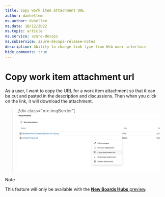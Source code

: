 ```yaml
---
title: Copy work item attachment URL
author: danhellem
ms.author: dahellem
ms.date: 10/12/2022
ms.topic: article
ms.service: azure-devops
ms.subservice: azure-devops-release-notes
description: Ability to change link type from Web user interface
hide_comments: true
---
```


# Copy work item attachment url

As a user, I want to copy the URL for a work item attachment so that it can be cut and pasted in the description and discussions. Then when you click on the link, it will download the attachment.

> [!div class="mx-imgBorder"]
> ![Change link types from the web ui](media/boards-2022q3-01.png)

> [!NOTE]
> This feature will only be available with the [**New Boards Hubs** preview](https://devblogs.microsoft.com/devops/new-boards-hub-public-preview).